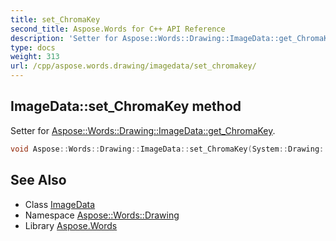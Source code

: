 ```yaml
---
title: set_ChromaKey
second_title: Aspose.Words for C++ API Reference
description: 'Setter for Aspose::Words::Drawing::ImageData::get_ChromaKey.'
type: docs
weight: 313
url: /cpp/aspose.words.drawing/imagedata/set_chromakey/
---
```

## ImageData::set_ChromaKey method


Setter for [Aspose::Words::Drawing::ImageData::get_ChromaKey](../get_chromakey/).

```cpp
void Aspose::Words::Drawing::ImageData::set_ChromaKey(System::Drawing::Color value)
```

## See Also

* Class [ImageData](../)
* Namespace [Aspose::Words::Drawing](../../)
* Library [Aspose.Words](../../../)
